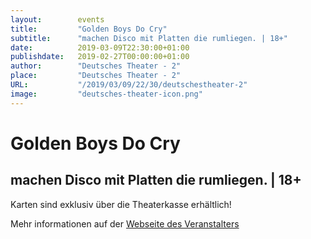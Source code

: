 ```yaml
---
layout:        events
title:         "Golden Boys Do Cry"
subtitle:      "machen Disco mit Platten die rumliegen. | 18+"
date:          2019-03-09T22:30:00+01:00
publishdate:   2019-02-27T00:00:00+01:00
author:        "Deutsches Theater - 2"
place:         "Deutsches Theater - 2"
URL:           "/2019/03/09/22/30/deutschestheater-2"
image:         "deutsches-theater-icon.png"
---
```


Golden Boys Do Cry
===========

machen Disco mit Platten die rumliegen. | 18+
-----------

 Karten sind exklusiv über die Theaterkasse erhältlich!

Mehr informationen auf der [Webseite des Veranstalters](https://www.dt-goettingen.de/stueck/golden-boys-do-cry/)
